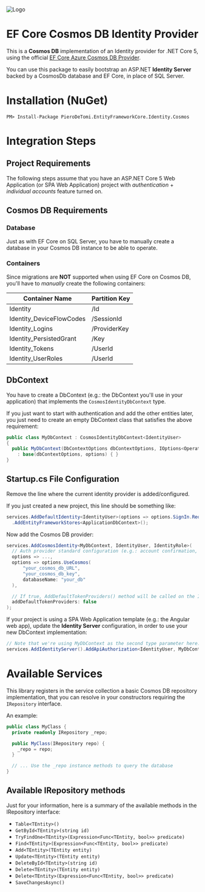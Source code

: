 ![Logo](https://raw.githubusercontent.com/pierodetomi/efcore-identity-cosmos/main/PieroDeTomi.EntityFrameworkCore.Identity.Cosmos/_res/icons/nuget-icon.png)

# EF Core Cosmos DB Identity Provider
This is a **Cosmos DB** implementation of an Identity provider for .NET Core 5, using the official [EF Core Azure Cosmos DB Provider](https://docs.microsoft.com/en-us/ef/core/providers/cosmos/?tabs=dotnet-core-cli).

You can use this package to easily bootstrap an ASP.NET **Identity Server** backed by a CosmosDb database and EF Core, in place of SQL Server.

# Installation (NuGet)

```shell
PM> Install-Package PieroDeTomi.EntityFrameworkCore.Identity.Cosmos
```

# Integration Steps

## Project Requirements
The following steps assume that you have an ASP.NET Core 5 Web Application (or SPA Web Application) project with _authentication_ + _individual accounts_ feature turned on.

## Cosmos DB Requirements
### Database
Just as with EF Core on SQL Server, you have to manually create a database in your Cosmos DB instance to be able to operate.
### Containers
Since migrations are **NOT** supported when using EF Core on Cosmos DB, you'll have to _manually_ create the following containers:

| Container Name | Partition Key |
| --- | --- |
| Identity | /Id |
| Identity_DeviceFlowCodes | /SessionId |
| Identity_Logins | /ProviderKey |
| Identity_PersistedGrant | /Key |
| Identity_Tokens | /UserId |
| Identity_UserRoles | /UserId |

## DbContext
You have to create a DbContext (e.g.: the DbContext you'll use in your application) that implements the ```CosmosIdentityDbContext``` type.

If you just want to start with authentication and add the other entities later, you just need to create an empty DbContext class that satisfies the above requirement:

```csharp
public class MyDbContext : CosmosIdentityDbContext<IdentityUser>
{
  public MyDbContext(DbContextOptions dbContextOptions, IOptions<OperationalStoreOptions> options)
    : base(dbContextOptions, options) { }
}
```

## Startup.cs File Configuration
Remove the line where the current identity provider is added/configured.

If you just created a new project, this line should be something like:

```csharp
services.AddDefaultIdentity<IdentityUser>(options => options.SignIn.RequireConfirmedAccount = true)
  .AddEntityFrameworkStores<ApplicationDbContext>();
```

Now add the Cosmos DB provider:

```csharp
services.AddCosmosIdentity<MyDbContext, IdentityUser, IdentityRole>(
  // Auth provider standard configuration (e.g.: account confirmation, password requirements, etc.)
  options => ...,
  options => options.UseCosmos(
      "your_cosmos_db_URL",
      "your_cosmos_db_key",
      databaseName: "your_db"
  ),

  // If true, AddDefaultTokenProviders() method will be called on the IdentityBuilder instance
  addDefaultTokenProviders: false   
);
```

If your project is using a SPA Web Application template (e.g.: the Angular web app), update the **Identity Server** configuration, in order to use your new DbContext implementation:

```csharp
// Note that we're using MyDbContext as the second type parameter here...
services.AddIdentityServer().AddApiAuthorization<IdentityUser, MyDbContext>();
```

# Available Services
This library registers in the service collection a basic Cosmos DB repository implementation, that you can resolve in your constructors requiring the `IRepository` interface.

An example:

```csharp
public class MyClass {
  private readonly IRepository _repo;

  public MyClass(IRepository repo) {
    _repo = repo;
  }

  // ... Use the _repo instance methods to query the database
}
```

## Available IRepository methods
Just for your information, here is a summary of the available methods in the IRepository interface:

- ```Table<TEntity>()```
- ```GetById<TEntity>(string id)```
- ```TryFindOne<TEntity>(Expression<Func<TEntity, bool>> predicate)```
- ```Find<TEntity>(Expression<Func<TEntity, bool>> predicate)```
- ```Add<TEntity>(TEntity entity)```
- ```Update<TEntity>(TEntity entity)```
- ```DeleteById<TEntity>(string id)```
- ```Delete<TEntity>(TEntity entity)```
- ```Delete<TEntity>(Expression<Func<TEntity, bool>> predicate)```
- ```SaveChangesAsync()```